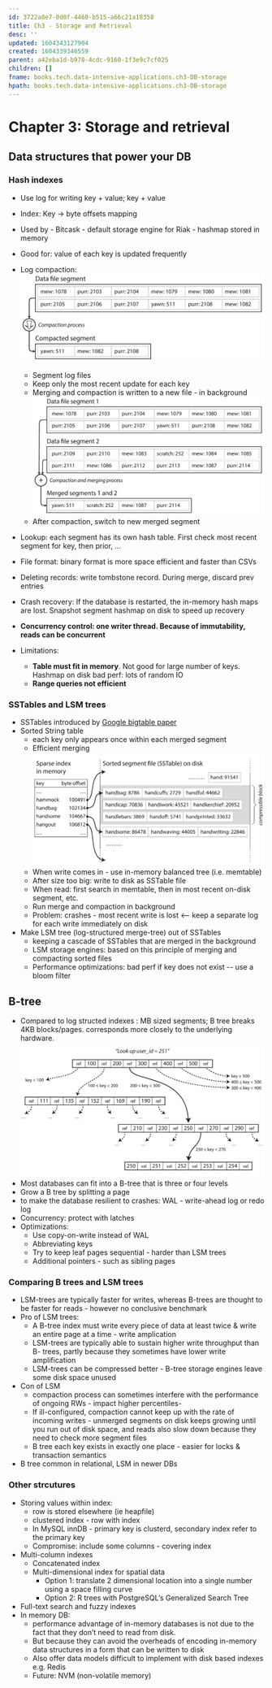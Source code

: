 ```yaml
---
id: 3722a8e7-0d0f-4460-b515-a66c21a18358
title: Ch3 - Storage and Retrieval
desc: ''
updated: 1604343127904
created: 1604339346559
parent: a42eba1d-b978-4cdc-9160-1f3e9c7cf025
children: []
fname: books.tech.data-intensive-applications.ch3-DB-storage
hpath: books.tech.data-intensive-applications.ch3-DB-storage
---
```

# Chapter 3: Storage and retrieval

## Data structures that power your DB

### Hash indexes

- Use log for writing key + value; key + value
- Index: Key -> byte offsets mapping 
- Used by - Bitcask - default storage engine for Riak - hashmap stored in memory 
- Good for: value of each key is updated frequently 
- Log compaction:
    ![](/assets/images/2020-11-02-12-51-46.png)

  - Segment log files
  - Keep only the most recent update for each key 
  - Merging and compaction is written to a new file - in background 
    ![](/assets/images/2020-11-02-12-57-10.png)
  - After compaction, switch to new merged segment 
- Lookup: each segment has its own hash table. First check most recent segment for key, then prior, …
- File format: binary format is more space efficient and faster than CSVs
- Deleting records: write tombstone record. During merge, discard prev entries
- Crash recovery: If the database is restarted, the in-memory hash maps are lost. Snapshot segment hashmap on disk to speed up recovery
- **Concurrency control: one writer thread. Because of immutability, reads can be concurrent** 
- Limitations:
  - **Table must fit in memory**. Not good for large number of keys. Hashmap on disk bad perf: lots of random IO 
  - **Range queries not efficient**

### SSTables and LSM trees

- SSTables introduced by [Google bigtable paper](https://research.google/pubs/pub27898/)
- Sorted String table
  - each key only appears once within each merged segment 
  - Efficient merging
      ![](/assets/images/2020-11-02-13-27-23.png)
  - When write comes in - use in-memory balanced tree (i.e. memtable)
  - After size too big: write to disk as SSTable file
  - When read: first search in memtable, then in most recent on-disk segment, etc.
  - Run merge and compaction in background 
  - Problem: crashes - most recent write is lost &lt;-- keep a separate log for each write immediately on disk
- Make LSM tree (log-structured merge-tree) out of SSTables 
  - keeping a cascade of SSTables that are merged in the background 
  - LSM storage engines: based on this principle of merging and compacting sorted files  
  - Performance optimizations: bad perf if key does not exist -- use a bloom filter 

## B-tree

- Compared to log structed indexes : MB sized segments; B tree breaks 4KB blocks/pages. corresponds more closely to the underlying hardware. 
        ![](/assets/images/2020-11-02-13-30-06.png)
- Most databases can fit into a B-tree that is three or four levels 
- Grow a B tree by splitting a page
- to make the database resilient to crashes: WAL - write-ahead log or redo log 
- Concurrency:  protect with latches 
- Optimizations:
  - Use copy-on-write instead of WAL 
  - Abbreviating keys
  - Try to keep leaf pages sequential - harder than LSM trees
  - Additional pointers - such as sibling pages

### Comparing B trees and LSM trees

- LSM-trees are typically faster for writes, whereas B-trees are thought to be faster for reads  - however no conclusive benchmark
- Pro of LSM trees:
  - A B-tree index must write every piece of data at least twice & write an entire page at a time  - write amplication
  - LSM-trees are typically able to sustain higher write throughput than B- trees, partly because they sometimes have lower write amplification 
  - LSM-trees can be compressed better - B-tree storage engines leave some disk space unused 
- Con of LSM
  - compaction process can sometimes interfere with the performance of ongoing RWs - impact higher percentiles- 
  - If ill-configured, compaction cannot keep up with the rate of incoming writes - unmerged segments on disk keeps growing until you run out of disk space, and reads also slow down because they need to check more segment files 
  - B tree each key exists in exactly one place  - easier for locks & transaction semantics
- B tree common in relational, LSM in newer DBs

### Other strcutures

- Storing values within index:
  - row is stored elsewhere (ie heapfile) 
  - clustered index -  row with index 
  - In MySQL innDB - primary key is clusterd, secondary index refer to the primary key 
  - Compromise: include some columns - covering index
- Multi-column indexes 
  - Concatenated index
  - Multi-dimensional index for spatial data 
    - Option 1: translate 2 dimensional location into a single number using a space filling curve
    - Option 2: R trees with PostgreSQL’s Generalized Search Tree 
- Full-text search and fuzzy indexes 
- In memory DB:
  - performance advantage of in-memory databases is not due to the fact that they don’t need to read from disk. 
  - But because they can avoid the overheads of encoding in-memory data structures in a form that can be written to disk 
  - Also offer data models difficult to implement with disk based indexes e.g. Redis 
  - Future: NVM (non-volatile memory)

